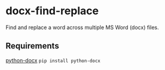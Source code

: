 # docx-find-replace
Find and replace a word across multiple MS Word (docx) files.

## Requirements

[python-docx](https://pypi.org/project/python-docx/)
`pip install python-docx`
